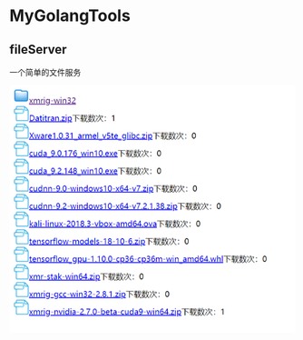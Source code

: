 # MyGolangTools



## fileServer

一个简单的文件服务

<img src="https://github.com/Rehtt/MyGolangTools/blob/master/img/fileServer.png?raw=true">